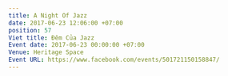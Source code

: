 ```yaml
---
title: A Night Of Jazz
date: 2017-06-23 12:06:00 +07:00
position: 57
Viet title: Đêm Của Jazz
Event date: 2017-06-23 00:00:00 +07:00
Venue: Heritage Space
Event URL: https://www.facebook.com/events/501721150158847/
---
```


